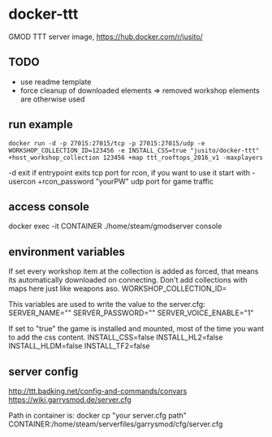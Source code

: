 # docker-ttt
GMOD TTT server image, https://hub.docker.com/r/jusito/

## TODO
- use readme template
- force cleanup of downloaded elements => removed workshop elements are otherwise used

## run example
```
docker run -d -p 27015:27015/tcp -p 27015:27015/udp -e WORKSHOP_COLLECTION_ID=123456 -e INSTALL_CSS=true "jusito/docker-ttt" +host_workshop_collection 123456 +map ttt_rooftops_2016_v1 -maxplayers
```
-d exit if entrypoint exits
tcp port for rcon, if you want to use it start with -usercon +rcon_password "yourPW"
udp port for game traffic

## access console
docker exec -it CONTAINER ./home/steam/gmodserver console

## environment variables
If set every workshop item at the collection is added as forced, that means its automatically downloaded on connecting. Don't add collections with maps here just like weapons aso.
WORKSHOP_COLLECTION_ID=

This variables are used to write the value to the server.cfg:
SERVER_NAME=""
SERVER_PASSWORD=""
SERVER_VOICE_ENABLE="1"

If set to "true" the game is installed and mounted, most of the time you want to add the css content.
INSTALL_CSS=false
INSTALL_HL2=false
INSTALL_HLDM=false
INSTALL_TF2=false

## server config
http://ttt.badking.net/config-and-commands/convars
https://wiki.garrysmod.de/server.cfg

Path in container is:
docker cp "your server.cfg path" CONTAINER:/home/steam/serverfiles/garrysmod/cfg/server.cfg

